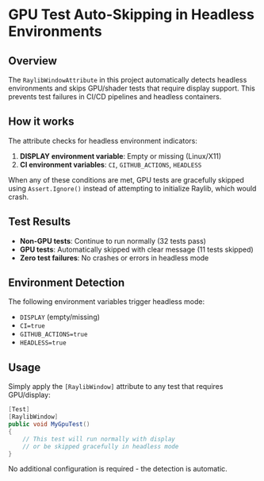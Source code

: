 # GPU Test Auto-Skipping in Headless Environments

## Overview

The `RaylibWindowAttribute` in this project automatically detects headless environments and skips GPU/shader tests that require display support. This prevents test failures in CI/CD pipelines and headless containers.

## How it works

The attribute checks for headless environment indicators:

1. **DISPLAY environment variable**: Empty or missing (Linux/X11)
2. **CI environment variables**: `CI`, `GITHUB_ACTIONS`, `HEADLESS`

When any of these conditions are met, GPU tests are gracefully skipped using `Assert.Ignore()` instead of attempting to initialize Raylib, which would crash.

## Test Results

- **Non-GPU tests**: Continue to run normally (32 tests pass)
- **GPU tests**: Automatically skipped with clear message (11 tests skipped)
- **Zero test failures**: No crashes or errors in headless mode

## Environment Detection

The following environment variables trigger headless mode:
- `DISPLAY` (empty/missing)
- `CI=true`
- `GITHUB_ACTIONS=true` 
- `HEADLESS=true`

## Usage

Simply apply the `[RaylibWindow]` attribute to any test that requires GPU/display:

```csharp
[Test]
[RaylibWindow]
public void MyGpuTest()
{
    // This test will run normally with display
    // or be skipped gracefully in headless mode
}
```

No additional configuration is required - the detection is automatic.